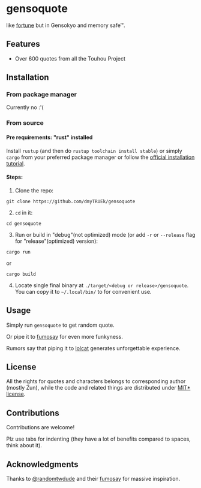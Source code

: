 # gensoquote
like [fortune](https://en.wikipedia.org/wiki/Fortune_(Unix)) but in Gensokyo and memory safe™.

## Features
- Over 600 quotes from all the Touhou Project

## Installation
### From package manager
Currently no :'(

### From source
#### Pre requirements: "rust" installed
Install `rustup` (and then do `rustup toolchain install stable`) or simply `cargo`
from your preferred package manager
or follow the [official installation tutorial](https://www.rust-lang.org/tools/install).

#### Steps:
1. Clone the repo:
```
git clone https://github.com/dmyTRUEk/gensoquote
```

2. `cd` in it:
```
cd gensoquote
```

3. Run or build in "debug"(not optimized) mode (or add `-r` or `--release` flag for "release"(optimized) version):
```
cargo run
```
or
```
cargo build
```

4. Locate single final binary at `./target/<debug or release>/gensoquote`.
You can copy it to `~/.local/bin/` to for convenient use.

## Usage
Simply run `gensoquote` to get random quote.

Or pipe it to [fumosay](https://github.com/randomtwdude/fumosay) for even more funkyness.

Rumors say that piping it to [lolcat](https://github.com/busyloop/lolcat) generates unforgettable experience.

## License
All the rights for quotes and characters belongs to corresponding author (mostly Zun),
while the code and related things are distributed under [MIT* license](./LICENSE.md).

## Contributions
Contributions are welcome!

Plz use tabs for indenting
(they have a lot of benefits compared to spaces, think about it).

## Acknowledgments
Thanks to [@randomtwdude](https://github.com/randomtwdude) and their [fumosay](https://github.com/randomtwdude/fumosay) for massive inspiration.

